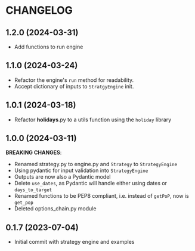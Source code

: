 # CHANGELOG

## 1.2.0 (2024-03-31)

- Add functions to run engine

## 1.1.0 (2024-03-24)

- Refactor the engine's `run` method for readability.
- Accept dictionary of inputs to `StratgyEngine` init.

## 1.0.1 (2024-03-18)

- Refactor __holidays__.py to a utils function using the `holiday` library

## 1.0.0 (2024-03-11)

**BREAKING CHANGES**:
- Renamed strategy.py to engine.py and `Strategy` to `StrategyEngine`
- Using pydantic for input validation into `StrategyEngine`
- Outputs are now also a Pydantic model
- Delete `use_dates`, as Pydantic will handle either using dates or `days_to_target`
- Renamed functions to be PEP8 compliant, i.e. instead of `getPoP`, now is `get_pop`
- Deleted options_chain.py module

## 0.1.7 (2023-07-04)

- Initial commit with strategy engine and examples
